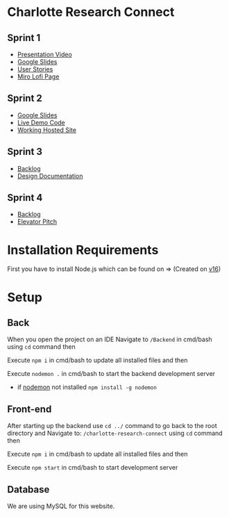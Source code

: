 # Charlotte Research Connect

## Sprint 1

* [Presentation Video](https://youtu.be/vQcjTLjSA3A)
* [Google Slides](https://docs.google.com/presentation/d/1ZQmWnIYBMIlCcJ-WJqHauteEwe30q01cmo9-jEOsNs4/edit#slide=id.gf6b72cc394_0_0)
* [User Stories](https://docs.google.com/spreadsheets/d/178Es_J5rGN5shpM4K5wY__VS9yBluQa7MdfE_j6xqgY/edit#gid=1200079538)
* [Miro Lofi Page](https://miro.com/app/board/o9J_lsUM7k8=/)


## Sprint 2

* [Google Slides](https://docs.google.com/presentation/d/1dM4TmmoMYUajvxeP7uF0EYmC2retwHHg38xt4bPv8aU/edit#slide=id.gfcd2b68f6f_0_60)
* [Live Demo Code](https://github.com/JokkerBang/Charlotte-Research-Connect)
* [Working Hosted Site](https://charlotte-research-connect.web.app/)

## Sprint 3

* [Backlog](https://docs.google.com/document/d/13W5ec0oqaOgUdsd316qTUtD8_f5BoeLfLpBFMo5Nu1w/edit)
* [Design Documentation](https://docs.google.com/document/d/1raWjttSwjOWhpbzYa_j4530Xr4ih_4IwqdBWXcbtvQo/edit)

## Sprint 4

* [Backlog](https://docs.google.com/spreadsheets/d/1fWVRERptES_lJ8f4_8DDgd9u3PE5W715/edit?usp=sharing&ouid=107839941656359800713&rtpof=true&sd=true)
* [Elevator Pitch](https://youtu.be/rZrzMo-72UU)

# Installation Requirements

First you have to install Node.js which can be found on => (Created on [v16](https://nodejs.org/en/))

# Setup

## Back

When you open the project on an IDE Navigate to `/Backend` in cmd/bash using `cd` command then

Execute `npm i` in cmd/bash to update all installed files and then

Execute `nodemon .` in cmd/bash to start the backend development server

* if [nodemon](https://www.npmjs.com/package/nodemon) not installed `npm install -g nodemon`
## Front-end
After starting up the backend use `cd ../` command to go back to the root directory and Navigate to: `/charlotte-research-connect` using `cd` command then 

Execute `npm i` in cmd/bash to update all installed files and then

Execute `npm start` in cmd/bash to start development server

## Database

We are using MySQL for this website.




